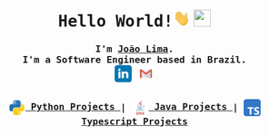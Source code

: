 <h1 align="center">
	<samp>Hello World!</samp><img src="https://github.com/JoaoVLima/JoaoVLima/blob/master/assets/Hi.gif" height="30px" width="30px"> <img src="https://github.com/JoaoVLima/JoaoVLima/blob/master/assets/Earth.gif" height="30px" width="30px">
</h1>
<samp>
	<h3 align="center">
		I'm <b><a rel="nofollow noopener noreferrer" target="_blank" href="http://limadeveloper.com">João Lima</a></b>.
		<br>
		I'm a Software Engineer based in Brazil.
		<br>
		<a href="https://www.linkedin.com/in/limadeveloper/" target="_blank" rel="noopener noreferrer"><img align="center" alt="LinkedIn" width="30px" src="https://github.com/JoaoVLima/JoaoVLima/blob/master/assets/linkedin-tile.svg"/></a>
<!-- 		<a href="https://www.twitch.tv/limacode" target="_blank" rel="noopener noreferrer"><img align="center" alt="Twitch" width="30px" src="https://github.com/JoaoVLima/JoaoVLima/blob/master/assets/twitch-tile.svg"/></a> -->
<!-- 		<a href="https://www.youtube.com/channel/UC-X2JGoH2c8T-87RnC5t5UA" target="_blank" rel="noopener noreferrer"><img align="center" alt="Youtube" width="30px" src="https://github.com/JoaoVLima/JoaoVLima/blob/master/assets/youtube-tile.svg"/></a> -->
<!-- 		<a href="https://twitter.com/code_lima" target="_blank" rel="noopener noreferrer"><img align="center" alt="Twitter" width="30px" src="https://github.com/JoaoVLima/JoaoVLima/blob/master/assets/twitter-tile.svg"/></a> -->
		<a href="mailto:joao@limadeveloper.com" target="_blank" rel="noopener noreferrer"><img align="center" alt="Gmail" width="30px" src="https://github.com/JoaoVLima/JoaoVLima/blob/master/assets/gmail-tile.svg"/></a>
	</h3>
</samp>

<h2> </h2>

<samp>
	<h3 align="center">
		<a href="https://github.com/JoaoVLima?tab=repositories&q=python&type=&language=&sort=" target="_blank" rel="noopener noreferrer">
			<img align="center" alt="Python" width="30px" src="https://github.com/JoaoVLima/JoaoVLima/blob/master/assets/python.svg"/>
			<span>Python Projects</span>
		</a>
		|
		<a href="https://github.com/JoaoVLima?tab=repositories&q=java&type=&language=&sort=" target="_blank" rel="noopener noreferrer">
			<img align="center" alt="Java" width="30px" src="https://github.com/JoaoVLima/JoaoVLima/blob/master/assets/java.svg"/>
			<span>Java Projects</span>
		</a>
		|
		<a href="https://github.com/JoaoVLima?tab=repositories&q=typescript&type=&language=&sort=" target="_blank" rel="noopener noreferrer">
			<img align="center" alt="Typescript" width="30px" src="https://github.com/JoaoVLima/JoaoVLima/blob/master/assets/typescript.svg"/>
			<span>Typescript Projects</span>
		</a>
	</h3>
</samp>

